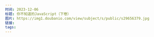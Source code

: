 ```yaml
---
时间: 2023-12-06
标题: 你不知道的JavaScript（下卷）
图片: https://img1.doubanio.com/view/subject/s/public/s29656379.jpg
链接: 
tags:
---
```




